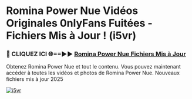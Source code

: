 # Romina Power Nue Vidéos Originales 0nlyFans Fuitées - Fichiers Mis à Jour ! (i5vr)

<h3>🔴 CLIQUEZ ICI 🌐==►► <a href="https://tinyurl.com/2pmr4ezf" rel="nofollow">Romina Power Nue Fichiers Mis à Jour</a></h3>

Obtenez Romina Power Nue et tout le contenu. Vous pouvez maintenant accéder à toutes les vidéos et photos de Romina Power Nue. Nouveaux fichiers mis à jour 2025

[![i5vr](https://i.imgur.com/6SNvagu.gif)](https://tinyurl.com/2pmr4ezf)
